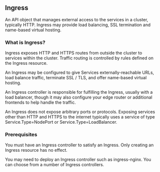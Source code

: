 ## Ingress

An API object that manages external access to the services in a cluster, typically HTTP.
Ingress may provide load balancing, SSL termination and name-based virtual hosting.

### What is Ingress? 

Ingress exposes HTTP and HTTPS routes from outside the cluster to services within the cluster. Traffic routing is controlled by rules defined on the Ingress resource.

An Ingress may be configured to give Services externally-reachable URLs, load balance traffic, terminate SSL / TLS, and offer name-based virtual hosting.

An Ingress controller is responsible for fulfilling the Ingress, usually with a load balancer, though it may also configure your edge router or additional frontends to help handle the traffic.

An Ingress does not expose arbitrary ports or protocols. Exposing services other than HTTP and HTTPS to the internet typically uses a service of type Service.Type=NodePort or Service.Type=LoadBalancer.

### Prerequisites

You must have an Ingress controller to satisfy an Ingress. Only creating an Ingress resource has no effect.

You may need to deploy an Ingress controller such as ingress-nginx. You can choose from a number of Ingress controllers.

